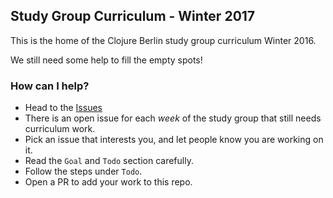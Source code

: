 ## Study Group Curriculum - Winter 2017

This is the home of the Clojure Berlin study group curriculum Winter 2016.

We still need some help to fill the empty spots!

### How can I help?

* Head to the [Issues](/../../issues)
* There is an open issue for each *week* of the study group that still needs curriculum work. 
* Pick an issue that interests you, and let people know you are working on it.
* Read the `Goal` and `Todo` section carefully. 
* Follow the steps under `Todo`. 
* Open a PR to add your work to this repo.
